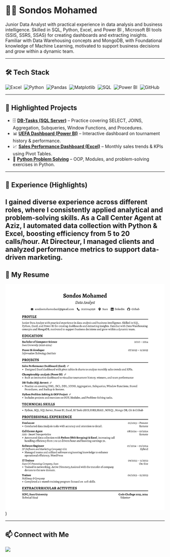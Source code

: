 # 👩‍💻 Sondos Mohamed  

Junior Data Analyst with practical experience in data analysis and business intelligence. Skilled in SQL, Python, Excel, and Power BI , Microsoft BI tools (SSIS, SSRS, SSAS) for creating dashboards and extracting insights. Familiar with Data Warehousing concepts and MongoDB, with Foundational knowledge of Machine Learning, motivated to support business decisions and grow within a dynamic team.

---

## 🛠 Tech Stack
![Excel](https://img.shields.io/badge/-Excel-05122A?style=flat&logo=Microsoft-Excel)&nbsp;
![Python](https://img.shields.io/badge/-Python-05122A?style=flat&logo=python)&nbsp;
![Pandas](https://img.shields.io/badge/-Pandas-05122A?style=flat&logo=pandas)&nbsp;
![Matplotlib](https://img.shields.io/badge/-Matplotlib-05122A?style=flat&logo=matplotlib)&nbsp;
![SQL](https://img.shields.io/badge/-SQL-05122A?style=flat&logo=MySQL)&nbsp;
![Power BI](https://img.shields.io/badge/-Power%20BI-05122A?style=flat&logo=powerbi)&nbsp;
![GitHub](https://img.shields.io/badge/-GitHub-05122A?style=flat&logo=github)&nbsp;

---

## 📂 Highlighted Projects
- 🗄️ [**DB-Tasks (SQL Server)**](https://github.com/Sondos-Mohamed-Said/DB-Tasks) – Practice covering SELECT, JOINS, Aggregation, Subqueries, Window Functions, and Procedures.  
- 📊 [**UEFA Dashboard (Power BI)**](https://github.com/Sondos-Mohamed-Said/UEFA_European_Championship-analysis-with-Power-Bi) – Interactive dashboard on tournament history & performance.  
- 📈 [**Sales Performance Dashboard (Excel)**](https://github.com/Sondos-Mohamed-Said/Sales-Data-Analysis-using-Excel) – Monthly sales trends & KPIs using Pivot Tables.  
- 🐍 [**Python Problem Solving**](https://github.com/Sondos-Mohamed-Said/Python-practice) – OOP, Modules, and problem-solving exercises in Python.  

---

## 💼 Experience (Highlights)
I gained diverse experience across different roles, where I consistently applied analytical and problem-solving skills. As a Call Center Agent at Aziz, I automated data collection with Python & Excel, boosting efficiency from 5 to 20 calls/hour. At Directeur, I managed clients and analyzed performance metrics to support data-driven marketing.
---

## 📄 My Resume
<img src="./Sondos-Mohamed CV.jpg" width="700">)  

---

## 📫 Connect with Me
<a href="https://www.linkedin.com/in/sondos-mohamed-said/" target="_blank"><img src="https://img.shields.io/badge/-Sondos%20Mohamed-0077B5?style=for-the-badge&logo=Linkedin&logoColor=white"/></a>
